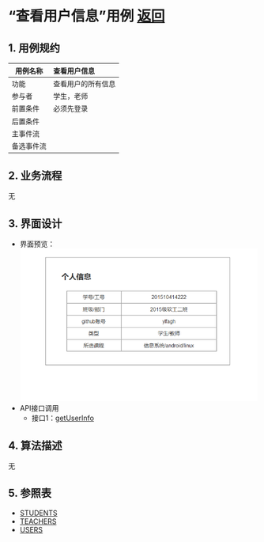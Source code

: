 # “查看用户信息”用例 [返回](README.md)
## 1. 用例规约

|用例名称|查看用户信息|
|-------|:-------------|
|功能|查看用户的所有信息|
|参与者|学生，老师|
|前置条件|必须先登录|
|后置条件| |
|主事件流| |
|备选事件流| |

## 2. 业务流程
无

## 3. 界面设计
- 界面预览：
![](个人信息.png)
- API接口调用
    - 接口1：[getUserInfo](获取用户信息api.md)

## 4. 算法描述
无
    
## 5. 参照表
- [STUDENTS](数据库实现.md/#STUDENTS)
- [TEACHERS](数据库实现.md/#TEACHERS)
- [USERS](数据库实现.md/#USERS)
